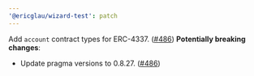 ```yaml
---
'@ericglau/wizard-test': patch
---
```


Add `account` contract types for ERC-4337. ([#486](https://github.com/OpenZeppelin/contracts-wizard/pull/486))
**Potentially breaking changes**:
 - Update pragma versions to 0.8.27. ([#486](https://github.com/OpenZeppelin/contracts-wizard/pull/486))
